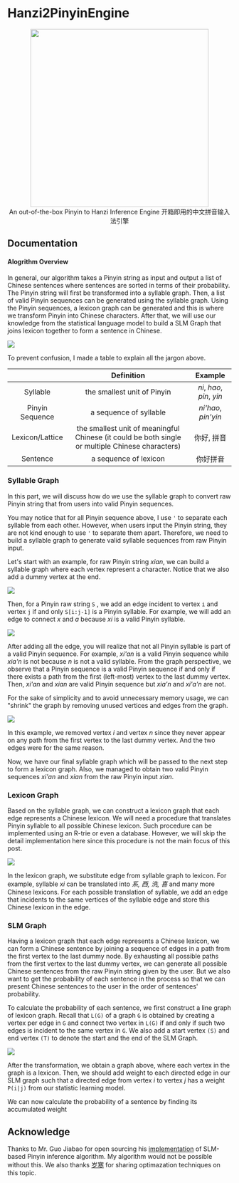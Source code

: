 # Hanzi2PinyinEngine
<p align="center">
  <img src="https://github.com/Olament/Hanzi2PinyinEngine/blob/master/imgs/demo.png" width="400">
  <br>
    An out-of-the-box Pinyin to Hanzi Inference Engine 开箱即用的中文拼音输入法引擎
  </br>
</p>


## Documentation

#### Alogrithm Overview

In general, our algorithm takes a Pinyin string as input and output a list of Chinese sentences where sentences are sorted in terms of their probability. The Pinyin string will first be transformed into a syllable graph. Then, a list of valid Pinyin sequences can be generated using the syllable graph. Using the Pinyin sequences, a lexicon graph can be generated and this is where we transform Pinyin into Chinese characters. After that, we will use our knowledge from the statistical language model to build a SLM Graph that joins lexicon together to form a sentence in Chinese.

![](https://github.com/Olament/Hanzi2PinyinEngine/blob/master/imgs/algorithm_overview.jpg)

To prevent confusion, I made a table to explain all the jargon above.

|                 |                          Definition                          |          Example          |
| :-------------: | :----------------------------------------------------------: | :-----------------------: |
|    Syllable     |                 the smallest unit of Pinyin                  | *ni*, *hao*, *pin*, *yin* |
| Pinyin Sequence |                    a sequence of syllable                    |    *ni'hao*, *pin'yin*    |
| Lexicon/Lattice | the smallest unit of meaningful Chinese (it could be both single or multiple Chinese characters) |        你好, 拼音         |
|    Sentence     |                    a sequence of lexicon                     |         你好拼音          |

### Syllable Graph

In this part, we will discuss how do we use the syllable graph to convert raw Pinyin string that from users into valid Pinyin sequences.

You may notice that for all Pinyin sequence above, I use ``'`` to separate each syllable from each other. However, when users input the Pinyin string, they are not kind enough to use ```'``` to separate them apart. Therefore, we need to build a syllable graph to generate valid syllable sequences from raw Pinyin input.

Let's start with an example, for raw Pinyin string *xian*, we can build a syllable graph where each vertex represent a character. Notice that we also add a dummy vertex at the end.

![](https://github.com/Olament/Hanzi2PinyinEngine/blob/master/imgs/syllable_graph_1.jpg)

Then, for a Pinyin raw string ```S``` , we add an edge incident to vertex ```i``` and vertex ```j``` if and only ```S[i:j-1]``` is a Pinyin syllable. For example, we will add an edge to connect *x* and *a* because *xi* is a valid Pinyin syllable. 

![](https://github.com/Olament/Hanzi2PinyinEngine/blob/master/imgs/syllable_graph_2.jpg)

After adding all the edge, you will realize that not all Pinyin syllable is part of a valid Pinyin sequence. For example, *xi'an* is a valid Pinyin sequence while *xia'n* is not because *n* is not a valid syllable. From the graph perspective, we observe that a Pinyin sequence is a valid Pinyin sequence if and only if there exists a path from the first (left-most) vertex to the last dummy vertex. Then, *xi'an* and *xian* are valid Pinyin sequence but *xia'n* and *xi'a'n* are not. 

For the sake of simplicity and to avoid unnecessary memory usage, we can "shrink" the graph by removing unused vertices and edges from the graph.

![](https://github.com/Olament/Hanzi2PinyinEngine/blob/master/imgs/syllable_graph_3.jpg)

In this example, we removed vertex *i* and vertex *n* since they never appear on any path from the first vertex to the last dummy vertex. And the two edges were for the same reason.

Now, we have our final syllable graph which will be passed to the next step to form a  lexicon graph. Also, we managed to obtain two valid Pinyin sequences *xi'an* and *xian* from the raw Pinyin input *xian*.

### Lexicon Graph

Based on the syllable graph, we can construct a lexicon graph that each edge represents a Chinese lexicon. We will need a procedure that translates Pinyin syllable to all possible Chinese lexicon. Such procedure can be implemented using an R-trie or even a database. However, we will skip the detail implementation here since this procedure is not the main focus of this post.

![](https://github.com/Olament/Hanzi2PinyinEngine/blob/master/imgs/lexicon_graph_1.jpg)

In the lexicon graph, we substitute edge from syllable graph to lexicon. For example, syllable *xi* can be translated into *系, 西, 洗, 喜* and many more Chinese lexicons. For each possible translation of syllable, we add an edge that incidents to the same vertices of the syllable edge and store this Chinese lexicon in the edge.

### SLM Graph

Having a lexicon graph that each edge represents a Chinese lexicon, we can form a Chinese sentence by joining a sequence of edges in a path from the first vertex to the last dummy node. By exhausting all possible paths from the first vertex to the last dummy vertex, we can generate all possible Chinese sentences from the raw Pinyin string given by the user. But we also want to get the probability of each sentence in the process so that we can present Chinese sentences to the user in the order of sentences' probability. 

To calculate the probability of each sentence, we first construct a line graph of lexicon graph. Recall that ```L(G)``` of a graph ```G``` is obtained by creating a vertex per edge in ```G``` and connect two vertex in ```L(G)``` if and only if such two edges is incident to the same vertex in ```G```. We also add a start vertex ```(S)``` and end vertex ```(T)``` to denote the start and the end of the SLM Graph.

![](https://github.com/Olament/Hanzi2PinyinEngine/blob/master/imgs/slm_graph_1.jpg)

After the transformation, we obtain a graph above, where each vertex in the graph is a lexicon. Then, we should add weight to each directed edge in our SLM graph such that a directed edge from vertex $i$ to vertex $j$ has a weight ```P(i|j)``` from our statistic learning model.

We can now calculate the probability of a sentence by finding its accumulated weight

## Acknowledge
Thanks to Mr. Guo Jiabao for open sourcing his [implementation](https://www.byvoid.com/zht/blog/slm_based_pinyin_ime) of SLM-based Pinyin inference algorithm. My algorithm would not be possible without this. We also thanks [岁寒](https://zhuanlan.zhihu.com/p/28332648) for sharing optimazation techniques on this topic.
